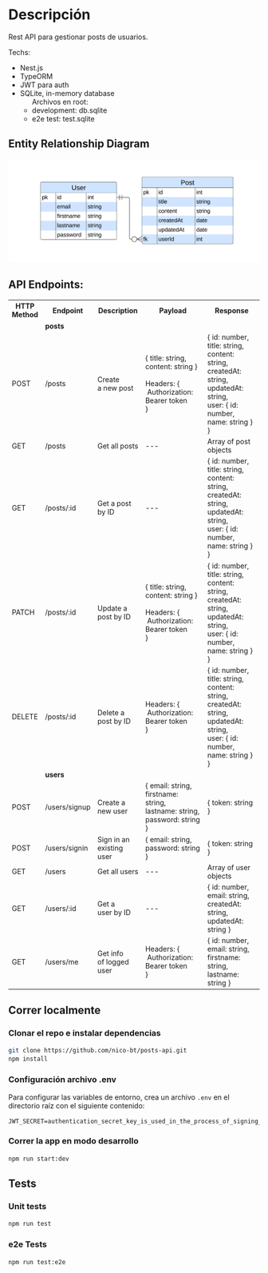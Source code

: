 # Descripción

Rest API para gestionar posts de usuarios.

Techs:

- Nest.js
- TypeORM
- JWT para auth
- SQLite, in-memory database  
  &nbsp;&nbsp;&nbsp;&nbsp;&nbsp; Archivos en root:
  - development: db.sqlite
  - e2e test: test.sqlite

## Entity Relationship Diagram

![Entities Diagram](./readme_entities_diagram.png)

## API Endpoints:

<table>
  <tr>
    <th>HTTP<br> Method</th>
    <th>Endpoint</th>
    <th>Description</th>
    <th>Payload</th>
    <th>Response</th>
  </tr>
  <tr>
    <td></td>
    <td colspan="4"><strong>posts</strong></td>
  </tr>
  <tr>
    <td>POST</td>
    <td>/posts</td>
    <td>Create<br> a new post</td>
    <td>
        { 
            title: string,<br> 
            content: string 
        }<br><br>
    Headers: {<br> 
    &nbsp;Authorization: Bearer token <br>
    }
    </td>
    <td>
      {
        id: number,<br>
        title: string,<br>
        content: string,<br>
        createdAt: string,<br>
        updatedAt: string,<br>
        user: { id: number, name: string } }
    </td>
  </tr>
  <tr>
    <td>GET</td>
    <td>/posts</td>
    <td>Get all posts</td>
    <td> --- </td>
    <td>Array of post objects</td>
  </tr>
  <tr>
    <td>GET</td>
    <td>/posts/:id</td>
    <td>Get a post<br> by ID</td>
    <td>---</td>
    <td>
      {
        id: number,<br>
        title: string,<br>
        content: string,<br>
        createdAt: string,<br>
        updatedAt: string,<br>
        user: { id: number, name: string } }
    </td>
  </tr>
  <tr>
    <td>PATCH</td>
    <td>/posts/:id</td>
    <td>Update a<br> post by ID</td>
    <td>
    { 
        title: string,<br> 
        content: string
    }<br><br>
    Headers: {<br> 
    &nbsp;Authorization: Bearer token <br>
    }
    </td>
    <td>
      {
        id: number,<br>
        title: string,<br>
        content: string,<br>
        createdAt: string,<br>
        updatedAt: string,<br>
        user: { id: number, name: string } }
    </td>
  </tr>
  <tr>
    <td>DELETE</td>
    <td>/posts/:id</td>
    <td>Delete a<br> post by ID</td>
    <td>
    Headers: {<br> 
    &nbsp;Authorization: Bearer token <br>
    }
    </td>
    <td>
      {
        id: number,<br>
        title: string,<br>
        content: string,<br>
        createdAt: string,<br>
        updatedAt: string,<br>
        user: { id: number, name: string } }
    </td>
  </tr>
  <tr>
    <td colspan="1"></td>
    <td colspan="4"><strong>users</strong></td>
  </tr>
  <tr>
    <td>POST</td>
    <td>/users/signup</td>
    <td>Create a<br> new user</td>
    <td>
      {
        email: string,<br>
        firstname: string,<br>
        lastname: string,<br>
        password: string
      }
    </td>
    <td>
      {
        token: string
      }
    </td>
  </tr>
  <tr>
    <td>POST</td>
    <td>/users/signin</td>
    <td>Sign in an <br> existing user</td>
    <td>
      {
        email: string,<br>
        password: string
      }
    </td>
    <td>
      {
        token: string
      }
    </td>
  </tr>
  <tr>
    <td>GET</td>
    <td>/users</td>
    <td>Get all users</td>
    <td>---</td>
    <td>Array of user objects</td>
  </tr>
  <tr>
    <td>GET</td>
    <td>/users/:id</td>
    <td>Get a<br> user by ID</td>
    <td>---</td>
    <td>
      {
        id: number,<br>
        email: string,<br>
        createdAt: string,<br>
        updatedAt: string
      }
    </td>
  </tr>
  <tr>
    <td>GET</td>
    <td>/users/me</td>
    <td>Get info<br> of logged user</td>
    <td>
    Headers: {<br> 
    &nbsp;Authorization: Bearer token <br>
    }
    </td>
    <td>
      {
        id: number,<br>
        email: string,<br>
        firstname: string,<br>
        lastname: string
      }
    </td>
  </tr>
</table>

## Correr localmente

### Clonar el repo e instalar dependencias

```bash
git clone https://github.com/nico-bt/posts-api.git
npm install
```

### Configuración archivo .env

Para configurar las variables de entorno, crea un archivo `.env` en el directorio raíz con el siguiente contenido:

```plaintext
JWT_SECRET=authentication_secret_key_is_used_in_the_process_of_signing_a_token
```

### Correr la app en modo desarrollo

```bash
npm run start:dev
```

## Tests

### Unit tests

```bash
npm run test
```

### e2e Tests

```bash
npm run test:e2e
```
